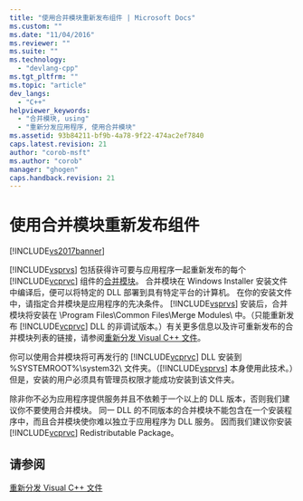 ```yaml
---
title: "使用合并模块重新发布组件 | Microsoft Docs"
ms.custom: ""
ms.date: "11/04/2016"
ms.reviewer: ""
ms.suite: ""
ms.technology: 
  - "devlang-cpp"
ms.tgt_pltfrm: ""
ms.topic: "article"
dev_langs: 
  - "C++"
helpviewer_keywords: 
  - "合并模块, using"
  - "重新分发应用程序, 使用合并模块"
ms.assetid: 93b84211-bf9b-4a78-9f22-474ac2ef7840
caps.latest.revision: 21
author: "corob-msft"
ms.author: "corob"
manager: "ghogen"
caps.handback.revision: 21
---
```

# 使用合并模块重新发布组件
[!INCLUDE[vs2017banner](../assembler/inline/includes/vs2017banner.md)]

[!INCLUDE[vsprvs](../assembler/masm/includes/vsprvs_md.md)] 包括获得许可要与应用程序一起重新发布的每个 [!INCLUDE[vcprvc](../build/includes/vcprvc_md.md)] 组件的[合并模块](http://msdn.microsoft.com/library/aa367434)。  合并模块在 Windows Installer 安装文件中编译后，便可以将特定的 DLL 部署到具有特定平台的计算机。  在你的安装文件中，请指定合并模块是应用程序的先决条件。  [!INCLUDE[vsprvs](../assembler/masm/includes/vsprvs_md.md)] 安装后，合并模块将安装在 \\Program Files\\Common Files\\Merge Modules\\ 中。（只能重新发布 [!INCLUDE[vcprvc](../build/includes/vcprvc_md.md)] DLL 的非调试版本。）有关更多信息以及许可重新发布的合并模块列表的链接，请参阅[重新分发 Visual C\+\+ 文件](../ide/redistributing-visual-cpp-files.md)。  
  
 你可以使用合并模块将可再发行的 [!INCLUDE[vcprvc](../build/includes/vcprvc_md.md)] DLL 安装到 %SYSTEMROOT%\\system32\\ 文件夹。（[!INCLUDE[vsprvs](../assembler/masm/includes/vsprvs_md.md)] 本身使用此技术。）但是，安装的用户必须具有管理员权限才能成功安装到该文件夹。  
  
 除非你不必为应用程序提供服务并且不依赖于一个以上的 DLL 版本，否则我们建议你不要使用合并模块。  同一 DLL 的不同版本的合并模块不能包含在一个安装程序中，而且合并模块使你难以独立于应用程序为 DLL 服务。  因而我们建议你安装 [!INCLUDE[vcprvc](../build/includes/vcprvc_md.md)] Redistributable Package。  
  
## 请参阅  
 [重新分发 Visual C\+\+ 文件](../ide/redistributing-visual-cpp-files.md)